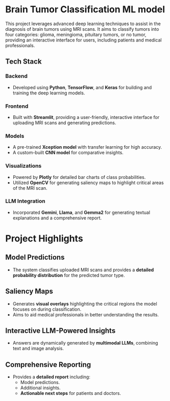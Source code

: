 # Brain Tumor Classification ML model

This project leverages advanced deep learning techniques to assist in the diagnosis of brain tumors using MRI scans. It aims to classify tumors into four categories: glioma, meningioma, pituitary tumors, or no tumor, providing an interactive interface for users, including patients and medical professionals.

## Tech Stack

### Backend
- Developed using **Python**, **TensorFlow**, and **Keras** for building and training the deep learning models.

### Frontend
- Built with **Streamlit**, providing a user-friendly, interactive interface for uploading MRI scans and generating predictions.

### Models
- A pre-trained **Xception model** with transfer learning for high accuracy.
- A custom-built **CNN model** for comparative insights.

### Visualizations
- Powered by **Plotly** for detailed bar charts of class probabilities.
- Utilized **OpenCV** for generating saliency maps to highlight critical areas of the MRI scan.

### LLM Integration
- Incorporated **Gemini**, **Llama**, and **Gemma2** for generating textual explanations and a comprehensive report.

# Project Highlights

## Model Predictions
- The system classifies uploaded MRI scans and provides a **detailed probability distribution** for the predicted tumor type.

## Saliency Maps
- Generates **visual overlays** highlighting the critical regions the model focuses on during classification.
- Aims to aid medical professionals in better understanding the results.

## Interactive LLM-Powered Insights
- Answers are dynamically generated by **multimodal LLMs**, combining text and image analysis.

## Comprehensive Reporting
- Provides a **detailed report** including:
  - Model predictions.
  - Additional insights.
  - **Actionable next steps** for patients and doctors.


